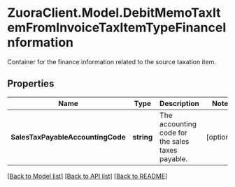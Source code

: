 # ZuoraClient.Model.DebitMemoTaxItemFromInvoiceTaxItemTypeFinanceInformation
Container for the finance information related to the source taxation item. 

## Properties

Name | Type | Description | Notes
------------ | ------------- | ------------- | -------------
**SalesTaxPayableAccountingCode** | **string** | The accounting code for the sales taxes payable.  | [optional] 

[[Back to Model list]](../README.md#documentation-for-models) [[Back to API list]](../README.md#documentation-for-api-endpoints) [[Back to README]](../README.md)

